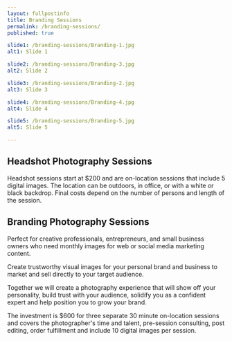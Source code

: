 ```yaml
---
layout: fullpostinfo
title: Branding Sessions
permalink: /branding-sessions/
published: true

slide1: /branding-sessions/Branding-1.jpg
alt1: Slide 1

slide2: /branding-sessions/Branding-3.jpg
alt2: Slide 2

slide3: /branding-sessions/Branding-2.jpg
alt3: Slide 3

slide4: /branding-sessions/Branding-4.jpg
alt4: Slide 4

slide5: /branding-sessions/Branding-5.jpg
alt5: Slide 5

---
```


## Headshot Photography Sessions

Headshot sessions start at $200 and are on-location sessions that include 5 digital images. The location can be outdoors, in office, or with a white or black backdrop. Final costs depend on the number of persons and length of the session.


## Branding Photography Sessions

Perfect for creative professionals, entrepreneurs, and small business owners who need monthly images for web or social media marketing content.

Create trustworthy visual images for your personal brand and business to market and sell directly to your target audience. 

Together we will create a photography experience that will show off your personality, build trust with your audience, solidify you as a confident expert and help position you to grow your brand.

The investment is $600 for three separate 30 minute on-location sessions and covers the photographer's time and talent, pre-session consulting, post editing, order fulfillment and include 10 digital images per session.
